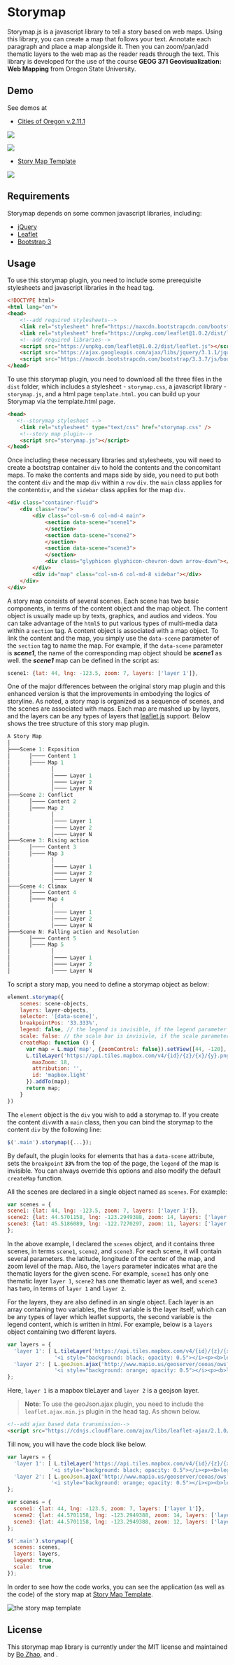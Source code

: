 # Storymap

Storymap.js is a javascript library to tell a story based on web maps. Using this library, you can create a map that follows your text. Annotate each paragraph and place a map alongside it. Then you can zoom/pan/add thematic layers to the web map as the reader reads through the text. This library is developed for the use of the course **GEOG 371 Geovisualization: Web Mapping** from Oregon State University.

## Demo

See demos at

- [Cities of Oregon v.2.11.1](http://rawgit.com/jakobzhao/storymap/master/index.html)

![](img/fullpage.png)

![](img/oregon_cities.png)

- [Story Map Template](http://cdn.rawgit.com/jakobzhao/storymap/master/dist/template.html)

![](img/template.png)

## Requirements

Storymap depends on some common javascript libraries, including:

- [jQuery](https://jquery.com/)
- [Leaflet](http://leafletjs.com/)
- [Bootstrap 3](http://getbootstrap.com/)

## Usage

To use this storymap plugin, you need to include some prerequisite stylesheets and javascript libraries in the head tag.

```html
<!DOCTYPE html>
<html lang="en">
<head>
    <!--add required stylesheets-->
    <link rel="stylesheet" href="https://maxcdn.bootstrapcdn.com/bootstrap/3.3.7/css/bootstrap.min.css" />
    <link rel="stylesheet" href="https://unpkg.com/leaflet@1.0.2/dist/leaflet.css" />
    <!--add required libraries-->
    <script src="https://unpkg.com/leaflet@1.0.2/dist/leaflet.js"></script>
    <script src="https://ajax.googleapis.com/ajax/libs/jquery/3.1.1/jquery.min.js"></script>
    <script src="https://maxcdn.bootstrapcdn.com/bootstrap/3.3.7/js/bootstrap.min.js"></script>
</head>
```

To use this storymap plugin, you need to download all the three files in the `dist` folder, which includes a stylesheet - `storymap.css`, a javascript library - `storymap.js`, and a html page `template.html`. you can build up your Storymap via the template.html page.

```html
<head>
   <!--storymap stylesheet -->
    <link rel="stylesheet" type="text/css" href="storymap.css" />
    <!--story map plugin-->
    <script src="storymap.js"></script>
</head>
```

Once including these necessary libraries and stylesheets, you will need to create a bootstrap container `div` to hold the contents and the concomitant maps. To make the contents and maps side by side, you need to put both the content `div` and the map `div` within a `row` `div`. the `main` class applies for the content`div`, and the `sidebar` class applies for the map `div`.

```html
<div class="container-fluid">
    <div class="row">
        <div class="col-sm-6 col-md-4 main">
            <section data-scene="scene1">
            </section>
            <section data-scene="scene2">
            </section>
            <section data-scene="scene3">
            </section>
            <div class="glyphicon glyphicon-chevron-down arrow-down"></div>
        </div>
        <div id="map" class="col-sm-6 col-md-8 sidebar"></div>
    </div>
</div>
```

A story map consists of several scenes. Each scene has two basic components, in terms of the content object and the map object. The content object is usually made up by texts, graphics, and audios and videos. You can take advantage of the `html5` to put various types of multi-media data within a `section` tag. A content object is associated with a map object. To link the content and the map, you simply use the `data-scene` parameter of the `section` tag to name the map.  For example, if the `data-scene` parameter is ***scene1***, the name of the corresponding map object should be ***scene1*** as well. the ***scene1*** map can be defined in the script as:

```javascript
scene1: {lat: 44, lng: -123.5, zoom: 7, layers: ['layer 1']},
```

One of the major differences between the original story map plugin and this enhanced version is that the improvements in embodying the logics of storyline. As noted, a story map is organized as a sequence of scenes, and the scenes are associated with maps. Each map are mashed up by layers, and the layers can be any types of layers that [leaflet.js](http://leafletjs.com/) support.  Below shows the tree structure of this story map plugin.

```powershell
A Story Map
│
├───Scene 1: Exposition
│      │──── Content 1
│      │──── Map 1
│             │
│             │──── Layer 1
│             │──── Layer 2
│             │──── Layer N
├───Scene 2: Conflict
│      │──── Content 2
│      │──── Map 2
│             │
│             │──── Layer 1
│             │──── Layer 2
│             │──── Layer N
├───Scene 3: Rising action
│      │──── Content 3
│      │──── Map 3
│             │
│             │──── Layer 1
│             │──── Layer 2
│             │──── Layer N
├───Scene 4: Climax
│      │──── Content 4
│      │──── Map 4
│             │
│             │──── Layer 1
│             │──── Layer 2
│             │──── Layer N
├───Scene N: Falling action and Resolution
│      │──── Content 5
│      │──── Map 5
│             │
│             │──── Layer 1
│             │──── Layer 2
│             │──── Layer N
```

To script a story map, you need to define a storymap object as below:

```javascript
element.storymap({
  	scenes: scene-objects,
  	layers: layer-objects,
    selector: '[data-scene]',
    breakpointPos: '33.333%',
    legend: false, // the legend is invisible, if the legend parameter is false.
    scale: false: // the scale bar is invisivle, if the scale parameter is false.
    createMap: function () {
      var map = L.map('map', {zoomControl: false}).setView([44, -120], 7);
      L.tileLayer('https://api.tiles.mapbox.com/v4/{id}/{z}/{x}/{y}.png?access_token=pk.eyJ1IjoiamFrb2J6aGFvIiwiYSI6ImNpcms2YWsyMzAwMmtmbG5icTFxZ3ZkdncifQ.P9MBej1xacybKcDN_jehvw', {
        maxZoom: 18,
        attribution: '',
        id: 'mapbox.light'
      }).addTo(map);
      return map;
    }
})
```

The `element` object is the `div` you wish to add a storymap to. If you create the content `div`with a `main` class, then you can bind the storymap to the content `div` by the following line:

```javascript
$('.main').storymap({...});
```

By default, the plugin looks for elements that has a `data-scene` attribute, sets the `breakpoint` **`33%`** from the top of the page, the `legend` of the map is invisible.  You can always override this options and also modify the default `createMap` function. 

All the scenes are declared in a single object named as `scenes`. For example:

```javascript
var scenes = {
scene1: {lat: 44, lng: -123.5, zoom: 7, layers: ['layer 1']},
scene2: {lat: 44.5701158, lng: -123.2949388, zoom: 14, layers: ['layer 2']},
scene3: {lat: 45.5186089, lng: -122.7270297, zoom: 11, layers: ['layer 1', 'layer 2']}
};
```

In the above example, I declared the `scenes` object, and it contains three scenes, in terms `scene1`, `scene2`, and `scene3`.  For each scene, it will contain several parameters. the latitude, longitude of the center of the map, and zoom level of the map. Also, the `layers` parameter indicates what are the thematic layers for the given scene. For example, `scene1` has only one thematic layer `layer 1`, `scene2` has one thematic layer as well, and `scene3` has two, in terms of `layer 1` and `layer 2`.

For the layers, they are also defined in an single object.  Each layer is an array containing two variables, the first variable is the layer itself, which can be any types of layer which leaflet supports, the second variable is the legend content, which is written in html. For example, below is a `layers` object containing two different layers.

```javascript
var layers = {
  'layer 1': [ L.tileLayer('https://api.tiles.mapbox.com/v4/{id}/{z}/{x}/{y}.png?access_token=pk.eyJ1IjoiamFrb2J6aGFvIiwiYSI6ImNpcms2YWsyMzAwMmtmbG5icTFxZ3ZkdncifQ.P9MBej1xacybKcDN_jehvw', {id: 'mapbox.satellite'}), 
               '<i style="background: black; opacity: 0.5"></i><p><b>legend 1</b></p>'],
  'layer 2': [ L.geoJson.ajax('http://www.mapio.us/geoserver/ceoas/ows?service=WFS&version=1.0.0&request=GetFeature&typeName=ceoas:admin&outputFormat=application%2Fjson', {color: 'orange', weight: 5}),
               '<i style="background: orange; opacity: 0.5"></i><p><b>legend 2</b></p>']
};
```

Here, `layer 1` is a mapbox tileLayer and `layer 2` is a geojson layer. 

> **Note**: To use the geoJson.ajax plugin, you need to include the `leaflet.ajax.min.js` plugin in the head tag. As shown below.

```html
<!--add ajax based data transmission-->
<script src="https://cdnjs.cloudflare.com/ajax/libs/leaflet-ajax/2.1.0/leaflet.ajax.min.js"></script>
```

Till now, you will have the code block like below.

```javascript
var layers = {
  'layer 1': [ L.tileLayer('https://api.tiles.mapbox.com/v4/{id}/{z}/{x}/{y}.png?access_token=pk.eyJ1IjoiamFrb2J6aGFvIiwiYSI6ImNpcms2YWsyMzAwMmtmbG5icTFxZ3ZkdncifQ.P9MBej1xacybKcDN_jehvw', {id: 'mapbox.satellite'}),
              '<i style="background: black; opacity: 0.5"></i><p><b>legend 1</b></p>'],
  'layer 2': [ L.geoJson.ajax('http://www.mapio.us/geoserver/ceoas/ows?service=WFS&version=1.0.0&request=GetFeature&typeName=ceoas:admin&outputFormat=application%2Fjson', {color: 'orange', weight: 5}),
              '<i style="background: orange; opacity: 0.5"></i><p><b>legend 2</b></p>']
};

var scenes = {
  scene1: {lat: 44, lng: -123.5, zoom: 7, layers: ['layer 1']},
  scene2: {lat: 44.5701158, lng: -123.2949388, zoom: 14, layers: ['layer 2']},
  scene3: {lat: 44.5701158, lng: -123.2949388, zoom: 12, layers: ['layer 1', 'layer 2']}
};

$('.main').storymap({
  scenes: scenes,
  layers: layers,
  legend: true,
  scale:  true
});
```

In order to see how the code works, you can see the application (as well as the code) of the story map at [Story Map Template](http://cdn.rawgit.com/jakobzhao/storymap/master/dist/template.html).

![the story map template](img/template.png)

## License

This storymap map library is currently under the MIT license and maintained by [Bo Zhao](http://ceoas.oregonstate.edu/profile/zhao/), and .
